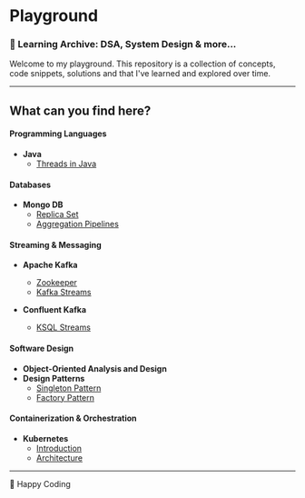 # Playground

### 🧠 Learning Archive: DSA, System Design & more...

Welcome to my playground. This repository is a collection of concepts, code snippets, solutions and that I've learned 
and explored over time.

---

## What can you find here?

#### Programming Languages

- **Java**
  - [Threads in Java](docs/threads-java.md)

#### Databases

- **Mongo DB**
  - [Replica Set](mongodb/replication-in-mongodb.md)
  - [Aggregation Pipelines](mongodb/aggregation-pipeline/aggragation-pipelines.md)

#### Streaming & Messaging

- **Apache Kafka**
  - [Zookeeper](kafka/zookeeper.md)
  - [Kafka Streams](kafka/kafka-streams/README.md)

- **Confluent Kafka**
  - [KSQL Streams](kafka/kafka-streams/ksql-streams.md)

#### Software Design

- **Object-Oriented Analysis and Design**
- **Design Patterns**
  - [Singleton Pattern](design-patterns/src/singletonpattern/README.md)
  - [Factory Pattern](design-patterns/src/factorypattern/README.md)

#### Containerization & Orchestration

- **Kubernetes**
  - [Introduction](system-design/kubernetes/kubernetes-intro.md)
  - [Architecture](system-design/kubernetes/kubernetes-architcture.md)

---

🚀 Happy Coding